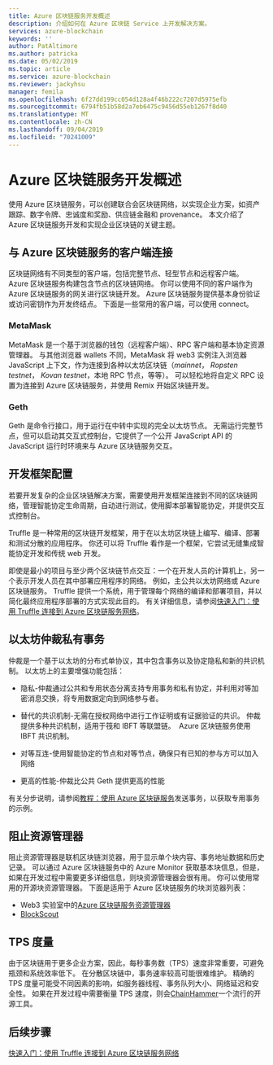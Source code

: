 ```yaml
---
title: Azure 区块链服务开发概述
description: 介绍如何在 Azure 区块链 Service 上开发解决方案。
services: azure-blockchain
keywords: ''
author: PatAltimore
ms.author: patricka
ms.date: 05/02/2019
ms.topic: article
ms.service: azure-blockchain
ms.reviewer: jackyhsu
manager: femila
ms.openlocfilehash: 6f27dd199cc054d128a4f46b222c7207d5975efb
ms.sourcegitcommit: 6794fb51b58d2a7eb6475c9456d55eb1267f8d40
ms.translationtype: MT
ms.contentlocale: zh-CN
ms.lasthandoff: 09/04/2019
ms.locfileid: "70241009"
---
```

# <a name="azure-blockchain-service-development-overview"></a>Azure 区块链服务开发概述

使用 Azure 区块链服务，可以创建联合会区块链网络，以实现企业方案，如资产跟踪、数字令牌、忠诚度和奖励、供应链金融和 provenance。 本文介绍了 Azure 区块链服务开发和实现企业区块链的关键主题。

## <a name="client-connection-to-azure-blockchain-service"></a>与 Azure 区块链服务的客户端连接

区块链网络有不同类型的客户端，包括完整节点、轻型节点和远程客户端。 Azure 区块链服务构建包含节点的区块链网络。 你可以使用不同的客户端作为 Azure 区块链服务的网关进行区块链开发。 Azure 区块链服务提供基本身份验证或访问密钥作为开发终结点。 下面是一些常用的客户端，可以使用 connect。

### <a name="metamask"></a>MetaMask

MetaMask 是一个基于浏览器的钱包（远程客户端）、RPC 客户端和基本协定资源管理器。 与其他浏览器 wallets 不同，MetaMask 将 web3 实例注入浏览器 JavaScript 上下文，作为连接到各种以太坊区块链（*mainnet*， *Ropsten testnet*， *Kovan testnet*，本地 RPC 节点，等等）。 可以轻松地将自定义 RPC 设置为连接到 Azure 区块链服务，并使用 Remix 开始区块链开发。

### <a name="geth"></a>Geth

Geth 是命令行接口，用于运行在中转中实现的完全以太坊节点。 无需运行完整节点，但可以启动其交互式控制台，它提供了一个公开 JavaScript API 的 JavaScript 运行时环境来与 Azure 区块链服务交互。

## <a name="development-framework-configuration"></a>开发框架配置

若要开发复杂的企业区块链解决方案，需要使用开发框架连接到不同的区块链网络，管理智能协定生命周期，自动进行测试，使用脚本部署智能协定，并提供交互式控制台。

Truffle 是一种常用的区块链开发框架，用于在以太坊区块链上编写、编译、部署和测试分散的应用程序。 你还可以将 Truffle 看作是一个框架，它尝试无缝集成智能协定开发和传统 web 开发。

即使是最小的项目与至少两个区块链节点交互：一个在开发人员的计算机上，另一个表示开发人员在其中部署应用程序的网络。 例如，主公共以太坊网络或 Azure 区块链服务。 Truffle 提供一个系统，用于管理每个网络的编译和部署项目，并以简化最终应用程序部署的方式实现此目的。 有关详细信息，请参阅[快速入门：使用 Truffle 连接到 Azure 区块链服务网络](connect-truffle.md)。

## <a name="ethereum-quorum-private-transaction"></a>以太坊仲裁私有事务

仲裁是一个基于以太坊的分布式单协议，其中包含事务以及协定隐私和新的共识机制。 以太坊上的主要增强功能包括：

* 隐私-仲裁通过公共和专用状态分离支持专用事务和私有协定，并利用对等加密消息交换，将专用数据定向到网络参与者。
* 替代的共识机制-无需在授权网络中进行工作证明或有证据验证的共识。 仲裁提供多种共识机制，适用于筏和 IBFT 等联盟链。  Azure 区块链服务使用 IBFT 共识机制。

* 对等互连-使用智能协定的节点和对等节点，确保只有已知的参与方可以加入网络
* 更高的性能-仲裁比公共 Geth 提供更高的性能

有关分步说明，请参阅[教程：使用 Azure 区块链服务](send-transaction.md)发送事务，以获取专用事务的示例。

## <a name="block-explorers"></a>阻止资源管理器

阻止资源管理器是联机区块链浏览器，用于显示单个块内容、事务地址数据和历史记录。 可以通过 Azure 区块链服务中的 Azure Monitor 获取基本块信息，但是，如果在开发过程中需要更多详细信息，则块资源管理器会很有用。  你可以使用常用的开源块资源管理器。 下面是适用于 Azure 区块链服务的块浏览器列表：

* Web3 实验室中的[Azure 区块链服务资源管理器](https://web3labs.com/azure-offer)
* [BlockScout](https://github.com/Azure-Samples/blockchain/blob/master/ledger/template/ethereum-on-azure/technology-samples/blockscout/README.md)

## <a name="tps-measurement"></a>TPS 度量

由于区块链用于更多企业方案，因此，每秒事务数（TPS）速度非常重要，可避免瓶颈和系统效率低下。 在分散区块链中，事务速率较高可能很难维护。 精确的 TPS 度量可能受不同因素的影响，如服务器线程、事务队列大小、网络延迟和安全性。 如果在开发过程中需要衡量 TPS 速度，则会[ChainHammer](https://github.com/drandreaskrueger/chainhammer)一个流行的开源工具。

## <a name="next-steps"></a>后续步骤

[快速入门：使用 Truffle 连接到 Azure 区块链服务网络](connect-truffle.md)
